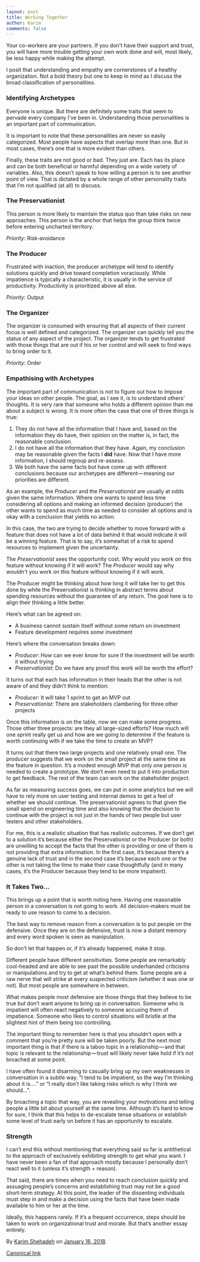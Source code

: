 ```yaml
---
layout: post
title: Working Together
author: Karim
comments: false
---
```


Your co-workers are your partners. If you don’t have their support and trust, you will have more trouble getting your own work done and will, most likely, be less happy while making the attempt.

I posit that understanding and empathy are cornerstones of a healthy organization. Not a bold theory but one to keep in mind as I discuss the broad classification of personalities.

### Identifying Archetypes

Everyone is unique. But there are definitely some traits that seem to pervade every company I’ve been in. Understanding those personalities is an important part of communication.

It is important to note that these personalities are never so easily categorized. Most people have aspects that overlap more than one. But in most cases, there’s one that is more evident than others.

Finally, these traits are not good or bad. They just are. Each has its place and can be both beneficial or harmful depending on a wide variety of variables. Also, this doesn’t speak to how willing a person is to see another point of view. That is dictated by a whole range of other personality traits that I’m not qualified (at all) to discuss.

### The Preservationist

This person is more likely to maintain the status quo than take risks on new approaches. This person is the anchor that helps the group think twice before entering uncharted territory.

*Priority*: Risk-avoidance

### The Producer

Frustrated with inaction, the producer archetype will tend to identify solutions quickly and drive toward completion voraciously. While impatience is typically a characteristic, it is usually in the service of productivity. Productivity is prioritized above all else.

*Priority*: Output

### The Organizer

The organizer is consumed with ensuring that all aspects of their current focus is well defined and categorized. The organizer can quickly tell you the status of any aspect of the project. The organizer tends to get frustrated with those things that are out if his or her control and will seek to find ways to bring order to it.

*Priority*: Order

### Empathising with Archetypes

The important part of communication is not to figure out how to impose your ideas on other people. The goal, as I see it, is to understand others’ thoughts. It is very rare that someone who holds a different opinion than me about a subject is wrong. It is more often the case that one of three things is true:

1. They do not have all the information that I have and, based on the information they do have, their opinion on the matter is, in fact, the reasonable conclusion.
2. I do not have all the information that they have. Again, my conclusion may be reasonable given the facts I **did** have. Now that I have more information, I should regroup and re-assess.
3. We both have the same facts but have come up with different conclusions because our archetypes are different — meaning our priorities are different.

As an example, the *Producer* and the *Preservationist* are usually at odds given the same information. Where one wants to spend less time considering all options and making an informed decision (producer) the other wants to spend as much time as needed to consider all options and is okay with a conclusion that yields no action.

In this case, the two are trying to decide whether to move forward with a feature that does not have a lot of data behind it that would indicate it will be a winning feature. That is to say, it’s somewhat of a risk to spend resources to implement given the uncertainty.

The *Preservationist* sees the opportunity cost. Why would you work on this feature without knowing if it will work? The *Producer* would say why *wouldn’t* you work on this feature without knowing if it will work.

The Producer might be thinking about how long it will take her to get this done by while the Preservationist is thinking in abstract terms about spending resources without the guarantee of any return. The goal here is to align their thinking a little better.

Here’s what can be agreed on:

- A business cannot sustain itself without some return on investment
- Feature development requires *some* investment

Here’s where the conversation breaks down:

- *Producer*: How can we ever know for sure if the investment will be worth it without trying
- *Preservationist*: Do we have any proof this work will be worth the effort?

It turns out that each has information in their heads that the other is not aware of and they didn’t think to mention:

- *Producer:* It will take 1 sprint to get an MVP out
- *Preservationist:* There are stakeholders clambering for three other projects

Once this information is on the table, now we can make some progress. Those other three projects: are they all large-sized efforts? How much will one sprint really get us and how are we going to determine if the feature is worth continuing with if we take the time to create an MVP?

It turns out that there two large projects and one relatively small one. The producer suggests that we work on the small project at the same time as the feature in question. It’s a modest enough MVP that only one person is needed to create a prototype. We don’t even need to put it into production to get feedback. The rest of the team can work on the stakeholder project.

As far as measuring success goes, we can put in some analytics but we will have to rely more on user testing and internal demos to get a feel of whether we should continue. The preservationist agrees to that given the small spend on engineering time and also knowing that the decision to continue with the project is not just in the hands of two people but user testers and other stakeholders.

For me, this is a realistic situation that has realistic outcomes. If we don’t get to a solution it’s because either the Preservationist or the Producer (or both) are unwilling to accept the facts that the other is providing or one of them is not providing that extra information. In the first case, it’s because there’s a genuine lack of trust and in the second case it’s because each one or the other is not taking the time to make their case thoughtfully (and in many cases, it’s the Producer because they tend to be more impatient).

### It Takes Two…

This brings up a point that is worth noting here. Having one reasonable person in a conversation is not going to work. All decision-makers must be ready to use reason to come to a decision.

The best way to remove reason from a conversation is to put people on the defensive. Once they are on the defensive, trust is now a distant memory and every word spoken is seen as manipulation.

So don’t let that happen or, if it’s already happened, make it stop.

Different people have different sensitivities. Some people are remarkably cool-headed and are able to see past the possible underhanded criticisms or manipulations and try to get at what’s behind them. Some people are a raw nerve that will strike at every suspected criticism (whether it was one or not). But most people are somewhere in between.

What makes people most defensive are those things that they believe to be true but don’t want anyone to bring up in conversation. Someone who is impatient will often react negatively to someone accusing them of impatience. Someone who likes to control situations will bristle at the slightest hint of them being too controlling.

The important thing to remember here is that you shouldn’t open with a comment that you’re pretty sure will be taken poorly. But the next most important thing is that if there is a taboo topic in a relationship — and that topic is relevant to the relationship — trust will likely never take hold if it’s not broached at some point.

I have often found it disarming to casually bring up my own weaknesses in conversation in a subtle way. “I tend to be impatient, so the way I’m thinking about it is….” or “I really don’t like taking risks which is why I think we should…”.

By broaching a topic that way, you are revealing your motivations and telling people a little bit about yourself at the same time. Although it’s hard to know for sure, I think that this helps to de-escalate tense situations or establish some level of trust early on before it has an opportunity to escalate.

### Strength

I can’t end this without mentioning that everything said so far is antithetical to the approach of exclusively exhibiting strength to get what you want. I have never been a fan of that approach mostly because I personally don’t react well to it (unless it’s strength + reason).

That said, there are times when you need to reach conclusion quickly and assuaging people’s concerns and establishing trust may not be a good short-term strategy. At this point, the leader of the dissenting individuals must step in and make a decision using the facts that have been made available to him or her at the time.

Ideally, this happens rarely. If it’s a frequent occurrence, steps should be taken to work on organizational trust and morale. But that’s another essay entirely.

By [Karim Shehadeh](https://medium.com/@kshehadeh) on [January 16, 2018](https://medium.com/p/b8954ab05cc1).

[Canonical link](https://medium.com/@kshehadeh/working-together-b8954ab05cc1)